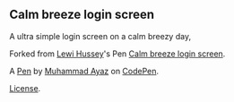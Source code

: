 Calm breeze login screen
------------------------
A ultra simple login screen on a calm breezy day,

Forked from [Lewi Hussey](http://codepen.io/Lewitje/)'s Pen [Calm breeze login screen](http://codepen.io/Lewitje/pen/BNNJjo/).

A [Pen](http://codepen.io/Ayazhus/pen/rxLLXo) by [Muhammad Ayaz](http://codepen.io/Ayazhus) on [CodePen](http://codepen.io/).

[License](http://codepen.io/Ayazhus/pen/rxLLXo/license).